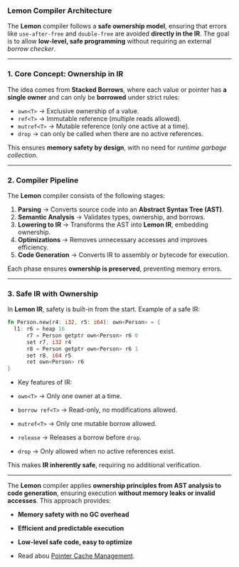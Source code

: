 ### Lemon Compiler Architecture

The **Lemon** compiler follows a **safe ownership model**, ensuring that errors like `use-after-free` and `double-free` are avoided **directly in the IR**. The goal is to allow **low-level, safe programming** without requiring an external _borrow checker_.

---

### 1. Core Concept: Ownership in IR

The idea comes from **Stacked Borrows**, where each value or pointer has **a single owner** and can only be **borrowed** under strict rules:

- `own<T>` → Exclusive ownership of a value.
- `ref<T>` → Immutable reference (multiple reads allowed).
- `mutref<T>` → Mutable reference (only one active at a time).
- `drop` → can only be called when there are no active references.

This ensures **memory safety by design**, with no need for _runtime garbage collection_.

---

### 2. Compiler Pipeline

The **Lemon** compiler consists of the following stages:

1. **Parsing** → Converts source code into an **Abstract Syntax Tree (AST)**.
2. **Semantic Analysis** → Validates types, ownership, and borrows.
3. **Lowering to IR** → Transforms the AST into **Lemon IR**, embedding ownership.
4. **Optimizations** → Removes unnecessary accesses and improves efficiency.
5. **Code Generation** → Converts IR to assembly or bytecode for execution.

Each phase ensures **ownership is preserved**, preventing memory errors.

---

### 3. Safe IR with Ownership

In **Lemon IR**, safety is built-in from the start. Example of a safe IR:

```rs
fn Person.new(r4: i32, r5: i64): own<Person> = {
  l1: r6 = heap 16
      r7 = Person getptr own<Person> r6 0
      set r7, i32 r4
      r8 = Person getptr own<Person> r6 1
      set r8, i64 r5
      ret own<Person> r6
}
```

- Key features of IR:

- `own<T>` → Only one owner at a time.
- `borrow ref<T>` → Read-only, no modifications allowed.
- `mutref<T>` → Only one mutable borrow allowed.
- `release` → Releases a borrow before `drop`.
- `drop` → Only allowed when no active references exist.

This makes **IR inherently safe**, requiring no additional verification.

---

The **Lemon** compiler applies **ownership principles from AST analysis to code generation**, ensuring execution **without memory leaks or invalid accesses**. This approach provides:

- **Memory safety with no GC overhead**
- **Efficient and predictable execution**
- **Low-level safe code, easy to optimize**

- Read abou [Pointer Cache Management](./pointer_cache.md).
